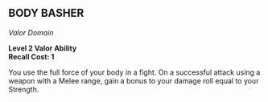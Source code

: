 ## BODY BASHER  
_Valor Domain_  

**Level 2 Valor Ability**  
**Recall Cost: 1**  

You use the full force of your body in a fight. On a successful attack using a weapon with a Melee range, gain a bonus to your damage roll equal to your Strength.  
